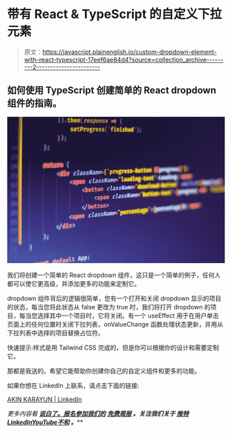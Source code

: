 # 带有 React & TypeScript 的自定义下拉元素

> 原文：<https://javascript.plainenglish.io/custom-dropdown-element-with-react-typescript-17eef6ae84d4?source=collection_archive---------2----------------------->

## 如何使用 TypeScript 创建简单的 React dropdown 组件的指南。

![](img/18512858aba469545707670ecf487a83.png)

我们将创建一个简单的 React dropdown 组件，这只是一个简单的例子，任何人都可以使它更高级，并添加更多的功能来定制它。

dropdown 组件背后的逻辑很简单，您有一个打开和关闭 dropdown 显示的项目的状态，每当您将此状态从 false 更改为 true 时，我们将打开 dropdown 的项目，每当您选择其中一个项目时，它将关闭。有一个 useEffect 用于在用户单击页面上的任何位置时关闭下拉列表，onValueChange 函数处理状态更新，并用从下拉列表中选择的项目替换占位符。

快速提示:样式是用 Tailwind CSS 完成的，但是你可以根据你的设计和需要定制它。

那都是我送的。希望它能帮助你创建你自己的自定义组件和更多的功能。

如果你想在 LinkedIn 上联系，请点击下面的链接:

[AKIN KARAYUN | LinkedIn](https://www.linkedin.com/in/akin-karayun-ab3239bb/)

*更多内容看* [***说白了。报名参加我们的***](https://plainenglish.io/) **[***免费周报***](http://newsletter.plainenglish.io/) *。关注我们关于* [***推特***](https://twitter.com/inPlainEngHQ)[***LinkedIn***](https://www.linkedin.com/company/inplainenglish/)*[***YouTube***](https://www.youtube.com/channel/UCtipWUghju290NWcn8jhyAw)*[***不和***](https://discord.gg/GtDtUAvyhW) *。*****